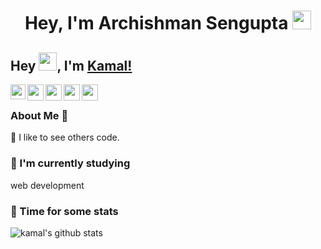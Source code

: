 
<h1 align="center">Hey, I'm Archishman Sengupta <img src="https://raw.githubusercontent.com/aemmadi/aemmadi/master/wave.gif" width="30px"></h1> 

## Hey <img src="https://github.com/TheDudeThatCode/TheDudeThatCode/blob/master/Assets/Hi.gif" width="29px">, I'm [Kamal!](https://kamalsinghkhanna.github.io/) 

<a href="http://www.linkedin.com/in/kamal-khanna-0547291b6">
  <img align="left" width="24px" src="https://img.icons8.com/fluency/512/linkedin.png"  />
</a>
<a href="https://twitter.com/_kamalkhanna">
  <img align="left" width="26px" src="https://img.icons8.com/fluency/512/twitter.png" />
</a>
<a href="mailto:kamalsinghkhanna2706@gmail.com">
  <img align="left" color="white" width="26px" src="https://img.icons8.com/fluency/512/gmail-new.png" />
</a>
<a href="https://www.instagram.com/kamal.khanna_/">
  <img align="left" width="26px" src="https://img.icons8.com/fluency/512/instagram-new.png" />
</a>
<a href="https://kamalk.substack.com/p/coming-soon?utm_source=substack&utm_medium=web&utm_campaign=profile_page&showWelcome=true">
  <img align="left" width="26px" src="https://img.icons8.com/external-flaticons-flat-flat-icons/512/external-blog-new-media-flaticons-flat-flat-icons-2.png" />
</a>
<br />

### About Me 🚀

🔭  I like to see others code.

### 🌱 I'm currently studying 
  web development


### 🚀 Time for some stats

![kamal's github stats](https://github-readme-stats.vercel.app/api?username=kamalsinghkhanna&show_icons=true&hide_border=true)
<br />
<!-- ![visitors](https://visitor-badge.laobi.icu/badge?page_id=kamalsinghkhanna.visitor-badge)
 -->



<!--
**KamalSinghKhanna/KamalSinghKhanna** is a ✨ _special_ ✨ repository because its `README.md` (this file) appears on your GitHub profile.

Here are some ideas to get you started:

- 🔭 I’m currently working on ...
- 
- 👯 I’m looking to collaborate on ...
- 🤔 I’m looking for help with ...
- 💬 Ask me about ...
- 📫 How to reach me: ...
- 😄 Pronouns: ...
- ⚡ Fun fact: ...
-->
